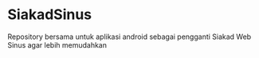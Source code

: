 # SiakadSinus
Repository bersama untuk aplikasi android sebagai pengganti Siakad Web Sinus agar lebih memudahkan
